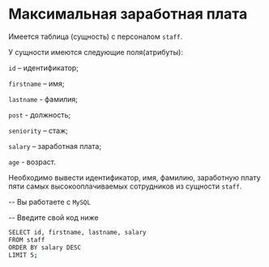 # Максимальная заработная плата

Имеется таблица (сущность) с персоналом `staff`.

У сущности имеются следующие поля(атрибуты):

`id` – идентификатор;

`firstname` – имя;

`lastname` - фамилия;

`post` - должность;

`seniority` – стаж;

`salary` – заработная плата;

`age` - возраст.

Необходимо вывести идентификатор, имя, фамилию, заработную плату пяти самых высокооплачиваемых сотрудников из сущности `staff`.


-- Вы работаете с `MySQL`

-- Введите свой код ниже
```sh
SELECT id, firstname, lastname, salary
FROM staff
ORDER BY salary DESC
LIMIT 5;
```